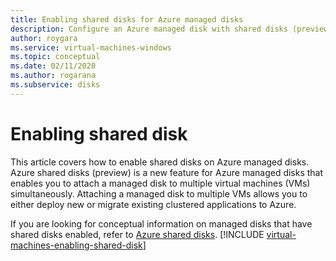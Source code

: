 ```yaml
---
title: Enabling shared disks for Azure managed disks
description: Configure an Azure managed disk with shared disks (preview) so that you can share it across multiple VMs
author: roygara
ms.service: virtual-machines-windows
ms.topic: conceptual
ms.date: 02/11/2020
ms.author: rogarana
ms.subservice: disks
---
```


# Enabling shared disk

This article covers how to enable shared disks on Azure managed disks. Azure shared disks (preview) is a new feature for Azure managed disks that enables you to attach a managed disk to multiple virtual machines (VMs) simultaneously. Attaching a managed disk to multiple VMs allows you to either deploy new or migrate existing clustered applications to Azure. 

If you are looking for conceptual information on managed disks that have shared disks enabled, refer to [Azure shared disks](disks-shared-disks.md).
[!INCLUDE [virtual-machines-enabling-shared-disk](../../../includes/virtual-machines-enabling-shared-disk.md)]